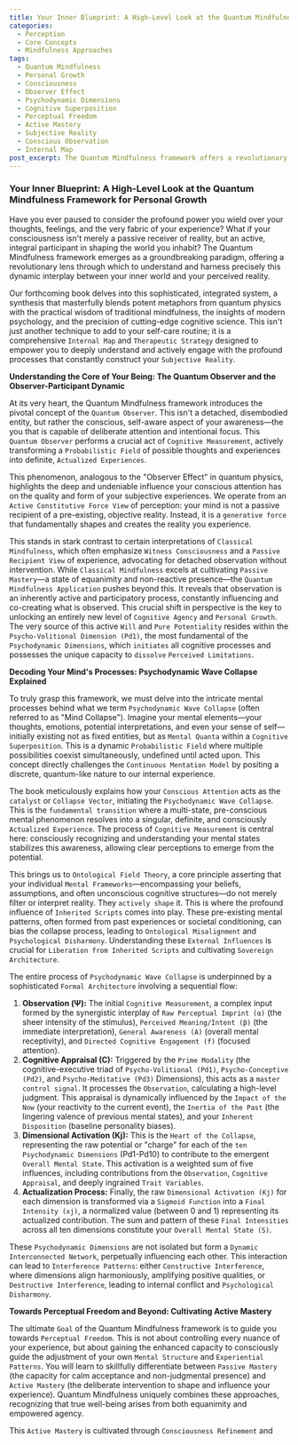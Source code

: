 ```yaml
---
title: Your Inner Blueprint: A High-Level Look at the Quantum Mindfulness Framework for Personal Growth
categories:
  - Perception
  - Core Concepts
  - Mindfulness Approaches
tags:
  - Quantum Mindfulness
  - Personal Growth
  - Consciousness
  - Observer Effect
  - Psychodynamic Dimensions
  - Cognitive Superposition
  - Perceptual Freedom
  - Active Mastery
  - Subjective Reality
  - Conscious Observation
  - Internal Map
post_excerpt: The Quantum Mindfulness framework offers a revolutionary perspective on how conscious attention actively shapes our subjective reality. Discover how understanding "Psychodynamic Wave Collapse" and engaging as a "Quantum Observer" can lead to profound "Perceptual Freedom" and empower you to become a conscious architect of your inner world.
---
```


### Your Inner Blueprint: A High-Level Look at the Quantum Mindfulness Framework for Personal Growth

Have you ever paused to consider the profound power you wield over your thoughts, feelings, and the very fabric of your experience? What if your consciousness isn't merely a passive receiver of reality, but an active, integral participant in shaping the world you inhabit? The Quantum Mindfulness framework emerges as a groundbreaking paradigm, offering a revolutionary lens through which to understand and harness precisely this dynamic interplay between your inner world and your perceived reality.

Our forthcoming book delves into this sophisticated, integrated system, a synthesis that masterfully blends potent metaphors from quantum physics with the practical wisdom of traditional mindfulness, the insights of modern psychology, and the precision of cutting-edge cognitive science. This isn't just another technique to add to your self-care routine; it is a comprehensive `Internal Map` and `Therapeutic Strategy` designed to empower you to deeply understand and actively engage with the profound processes that constantly construct your `Subjective Reality`.

**Understanding the Core of Your Being: The Quantum Observer and the Observer-Participant Dynamic**

At its very heart, the Quantum Mindfulness framework introduces the pivotal concept of the `Quantum Observer`. This isn't a detached, disembodied entity, but rather the conscious, self-aware aspect of your awareness—the you that is capable of deliberate attention and intentional focus. This `Quantum Observer` performs a crucial act of `Cognitive Measurement`, actively transforming a `Probabilistic Field` of possible thoughts and experiences into definite, `Actualized Experiences`.

This phenomenon, analogous to the "Observer Effect" in quantum physics, highlights the deep and undeniable influence your conscious attention has on the quality and form of your subjective experiences. We operate from an `Active Constitutive Force View` of perception: your mind is not a passive recipient of a pre-existing, objective reality. Instead, it is a `generative force` that fundamentally shapes and creates the reality you experience.

This stands in stark contrast to certain interpretations of `Classical Mindfulness`, which often emphasize `Witness Consciousness` and a `Passive Recipient View` of experience, advocating for detached observation without intervention. While `Classical Mindfulness` excels at cultivating `Passive Mastery`—a state of equanimity and non-reactive presence—the `Quantum Mindfulness Application` pushes beyond this. It reveals that observation is an inherently active and participatory process, constantly influencing and co-creating what is observed. This crucial shift in perspective is the key to unlocking an entirely new level of `Cognitive Agency` and `Personal Growth`. The very source of this active `Will` and `Pure Potentiality` resides within the `Psycho-Volitional Dimension (Pd1)`, the most fundamental of the `Psychodynamic Dimensions`, which `initiates` all cognitive processes and possesses the unique capacity to `dissolve` `Perceived Limitations`.

**Decoding Your Mind's Processes: Psychodynamic Wave Collapse Explained**

To truly grasp this framework, we must delve into the intricate mental processes behind what we term `Psychodynamic Wave Collapse` (often referred to as "Mind Collapse"). Imagine your mental elements—your thoughts, emotions, potential interpretations, and even your sense of self—initially existing not as fixed entities, but as `Mental Quanta` within a `Cognitive Superposition`. This is a dynamic `Probabilistic Field` where multiple possibilities coexist simultaneously, undefined until acted upon. This concept directly challenges the `Continuous Mentation Model` by positing a discrete, quantum-like nature to our internal experience.

The book meticulously explains how your `Conscious Attention` acts as the `catalyst` or `Collapse Vector`, initiating the `Psychodynamic Wave Collapse`. This is the `fundamental transition` where a multi-state, pre-conscious mental phenomenon resolves into a singular, definite, and consciously `Actualized Experience`. The process of `Cognitive Measurement` is central here: consciously recognizing and understanding your mental states stabilizes this awareness, allowing clear perceptions to emerge from the potential.

This brings us to `Ontological Field Theory`, a core principle asserting that your individual `Mental Frameworks`—encompassing your beliefs, assumptions, and often unconscious cognitive structures—do not merely filter or interpret reality. They `actively shape` it. This is where the profound influence of `Inherited Scripts` comes into play. These pre-existing mental patterns, often formed from past experiences or societal conditioning, can bias the collapse process, leading to `Ontological Misalignment` and `Psychological Disharmony`. Understanding these `External Influences` is crucial for `Liberation from Inherited Scripts` and cultivating `Sovereign Architecture`.

The entire process of `Psychodynamic Wave Collapse` is underpinned by a sophisticated `Formal Architecture` involving a sequential flow:
1.  **Observation (Ψ):** The initial `Cognitive Measurement`, a complex input formed by the synergistic interplay of `Raw Perceptual Imprint (α)` (the sheer intensity of the stimulus), `Perceived Meaning/Intent (β)` (the immediate interpretation), `General Awareness (A)` (overall mental receptivity), and `Directed Cognitive Engagement (f)` (focused attention).
2.  **Cognitive Appraisal (C):** Triggered by the `Prime Modality` (the cognitive-executive triad of `Psycho-Volitional (Pd1)`, `Psycho-Conceptive (Pd2)`, and `Psycho-Meditative (Pd3)` Dimensions), this acts as a `master control signal`. It processes the `Observation`, calculating a high-level judgment. This appraisal is dynamically influenced by the `Impact of the Now` (your reactivity to the current event), the `Inertia of the Past` (the lingering valence of previous mental states), and your `Inherent Disposition` (baseline personality biases).
3.  **Dimensional Activation (Kj):** This is the `Heart of the Collapse`, representing the raw potential or "charge" for each of the `ten Psychodynamic Dimensions` (Pd1-Pd10) to contribute to the emergent `Overall Mental State`. This activation is a weighted sum of five influences, including contributions from the `Observation`, `Cognitive Appraisal`, and deeply ingrained `Trait Variables`.
4.  **Actualization Process:** Finally, the raw `Dimensional Activation (Kj)` for each dimension is transformed via a `Sigmoid Function` into a `Final Intensity (xj)`, a normalized value (between 0 and 1) representing its actualized contribution. The sum and pattern of these `Final Intensities` across all ten dimensions constitute your `Overall Mental State (S)`.

These `Psychodynamic Dimensions` are not isolated but form a `Dynamic Interconnected Network`, perpetually influencing each other. This interaction can lead to `Interference Patterns`: either `Constructive Interference`, where dimensions align harmoniously, amplifying positive qualities, or `Destructive Interference`, leading to internal conflict and `Psychological Disharmony`.

**Towards Perceptual Freedom and Beyond: Cultivating Active Mastery**

The ultimate `Goal` of the Quantum Mindfulness framework is to guide you towards `Perceptual Freedom`. This is not about controlling every nuance of your experience, but about gaining the enhanced capacity to consciously guide the adjustment of your own `Mental Structure` and `Experiential Patterns`. You will learn to skillfully differentiate between `Passive Mastery` (the capacity for calm acceptance and non-judgmental presence) and `Active Mastery` (the deliberate intervention to shape and influence your experience). Quantum Mindfulness uniquely combines these approaches, recognizing that true well-being arises from both equanimity and empowered agency.

This `Active Mastery` is cultivated through `Consciousness Refinement` and